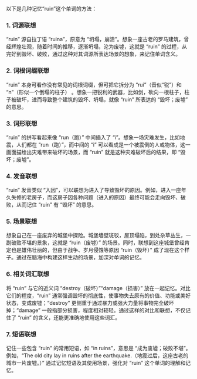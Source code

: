 以下是几种记忆“ruin”这个单词的方法：

### 1. 词源联想
“ruin” 源自拉丁语 “ruina”，原意为 “坍塌，崩溃”。想象一座古老的罗马建筑，曾经辉煌壮观，随着时间的推移，逐渐坍塌，沦为废墟，这就是 “ruin” 的过程，从完好到毁坏、破败，通过这种对其词源所表达场景的想象，来记住单词含义。

### 2. 词根词缀联想
“ruin” 本身可看作没有常见的词根词缀，但可把它拆分为 “rui”（音似“锐”）和 “n”（形似一个倒塌的柱子） 。想象一把锐利的武器，比如剑，砍向一根柱子，柱子被破坏，进而导致整个建筑的毁坏、坍塌，就像 “ruin” 所表达的 “毁坏；废墟” 的意思。 

### 3. 词形联想
“ruin” 的拼写看起来像 “run（跑）” 中间插入了 “i”。想象一场灾难发生，比如地震，人们都在 “run（跑）”，而中间的 “i” 可以看成是一个被震倒的人或物体，这一画面描绘出灾难带来破坏的场景，而 “ruin” 就是这种灾难破坏后的结果，即 “毁坏；废墟”。

### 4. 发音联想
“ruin” 发音类似 “入因”，可以联想为进入了导致毁坏的原因。例如，进入一座年久失修的老房子，而这房子因各种问题（进入的原因）最终可能会走向毁坏、破败，从而记住 “ruin” 有 “毁坏” 的意思。

### 5. 场景联想
想象自己在一座废弃的城堡中探险。城堡墙壁斑驳，屋顶塌陷，到处杂草丛生，一副破败不堪的景象，这就是 “ruin（废墟）” 的场景。同时，联想到这座城堡曾经肯定也是雄伟壮丽的，但由于战争、岁月侵蚀等原因 “ruin（毁坏）” 成了现在这个样子。通过在脑海中构建这样生动的场景，加深对单词的记忆。

### 6. 相关词汇联想
将 “ruin” 与它的近义词 “destroy（破坏）”“damage（损害）” 放在一起记忆。对比它们的程度，“ruin” 通常强调毁坏的彻底性，使事物失去原有的价值、功能或美好状态，变成废墟；“destroy” 更侧重于通过暴力或强大力量将事物完全破坏掉；“damage” 一般指部分损害，程度相对较轻。通过这样的对比和联想，不仅记住了 “ruin” 的含义，还能更准确地使用这些词汇。

### 7. 短语联想
记住一些包含 “ruin” 的常用短语，如 “in ruins”，意思是 “成为废墟；破败不堪”。例如，“The old city lay in ruins after the earthquake.（地震过后，这座古老的城市一片废墟。）”  通过记忆短语及其使用场景，强化对 “ruin” 这个单词的理解和记忆。 